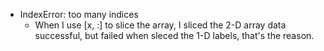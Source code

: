 * IndexError: too many indices
    * When I use [x, :] to slice the array, I sliced the 2-D array data successful, but failed when sleced the 1-D labels, that's the reason.
